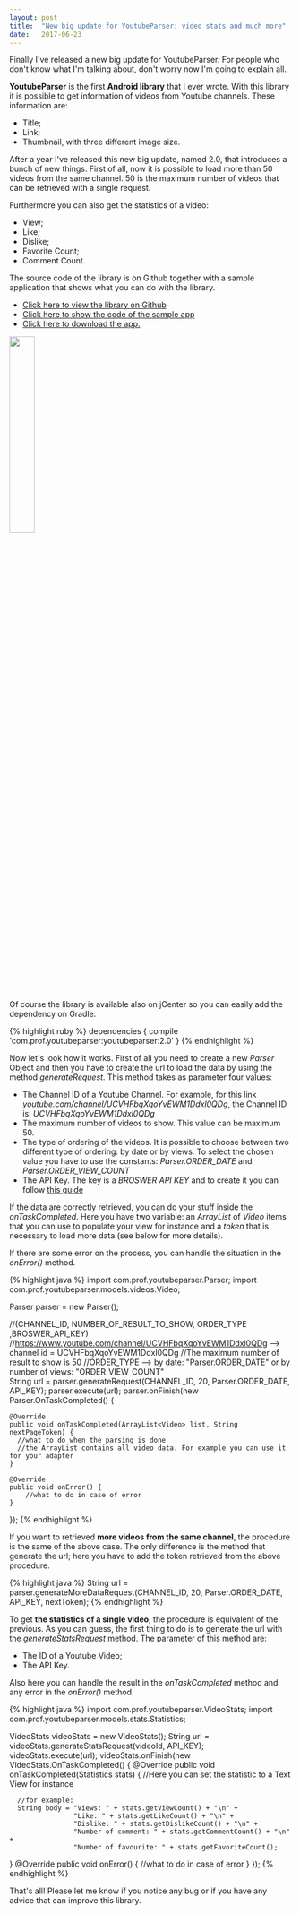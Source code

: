 ```yaml
---
layout: post
title:  "New big update for YoutubeParser: video stats and much more"
date:   2017-06-23
---
```

<p class="intro"><span class="dropcap" align="justify">F</span>inally I've released a new big update for YoutubeParser. For people who don't know what I'm talking about, don't worry now I'm going to explain all.

<b>YoutubeParser</b> is the first <b>Android library</b> that I ever wrote. With this library it is possible to get information of videos from Youtube channels. These information are:
<ul>
<li> Title; </li>
<li> Link;  </li>
<li> Thumbnail, with three different image size. </li>
</ul>

After a year I've released this new big update, named 2.0, that introduces a bunch of new things. First of all, now it is possible to load more than 50 videos from the same channel. 50 is the maximum number of videos that can be retrieved with a single request.

Furthermore you can also get the statistics of a video:
<ul>
<li> View; </li>
<li> Like; </li>
<li> Dislike; </li>
<li> Favorite Count; </li>
<li> Comment Count. </li>
</ul>

The source code of the library is on Github together with a sample application that shows what you can do with the library.
<ul>
<li> <a href = "https://github.com/prof18/YoutubeParser">Click here to view the library on Github</a> </li>
<li> <a href = "https://github.com/prof18/YoutubeParser/tree/master/app">Click here to show the code of the sample app</a> </li>
<li> <a href = "https://github.com/prof18/YoutubeParser/blob/master/YoutubeParser.apk">Click here to download the app.</a> </li>
</ul>

<img src="https://raw.githubusercontent.com/prof18/YoutubeParser/master/Screen.png" width="30%" height="30%" align="center">


Of course the library is available also on jCenter so you can easily add the dependency on Gradle.

{% highlight ruby %}
dependencies {
  compile 'com.prof.youtubeparser:youtubeparser:2.0'
}
{% endhighlight %}

Now let's look how it works. First of all you need to create a new <i>Parser</i> Object and then you have to create the url to load the data by using the method <i>generateRequest</i>. This method takes as parameter four values:
<ul>
<li>The Channel ID of a Youtube Channel. For example, for this link <i>youtube.com/channel/UCVHFbqXqoYvEWM1Ddxl0QDg</i>, the Channel ID is: <i>UCVHFbqXqoYvEWM1Ddxl0QDg</i></li>
<li>The maximum number of videos to show. This value can be maximum 50.</li>
<li>The type of ordering of the videos. It is possible to choose between two different type of ordering: by date or by views. To select the chosen value you have to use the constants: <i>Parser.ORDER_DATE</i> and <i>Parser.ORDER_VIEW_COUNT</i></li>
<li>The API Key. The key is a <i>BROSWER API KEY</i> and to create it you can follow <a href="https://support.google.com/cloud/answer/6158862?hl=en#creating-browser-api-keys">this guide</a></li>
</ul>

If the data are correctly retrieved, you can do your stuff inside the <i>onTaskCompleted</i>. Here you have two variable: an <i>ArrayList</i> of <i>Video</i> items that you can use to populate your view for instance and a <i>token</i> that is necessary to load more data (see below for more details).

If there are some error on the process, you can handle the situation in the <i>onError()</i> method.

{% highlight java %}
import com.prof.youtubeparser.Parser;
import com.prof.youtubeparser.models.videos.Video;

Parser parser = new Parser();

//(CHANNEL_ID, NUMBER_OF_RESULT_TO_SHOW, ORDER_TYPE ,BROSWER_API_KEY)
//https://www.youtube.com/channel/UCVHFbqXqoYvEWM1Ddxl0QDg --> channel id = UCVHFbqXqoYvEWM1Ddxl0QDg
//The maximum number of result to show is 50
//ORDER_TYPE --> by date: "Parser.ORDER_DATE" or by number of views: "ORDER_VIEW_COUNT"  
String url = parser.generateRequest(CHANNEL_ID, 20, Parser.ORDER_DATE, API_KEY);
parser.execute(url);
parser.onFinish(new Parser.OnTaskCompleted() {

    @Override
    public void onTaskCompleted(ArrayList<Video> list, String nextPageToken) {
      //what to do when the parsing is done
      //the ArrayList contains all video data. For example you can use it for your adapter
    }

    @Override
    public void onError() {
        //what to do in case of error
    }
});
{% endhighlight %}

If you want to retrieved <b>more videos from the same channel</b>, the procedure is the same of the above case. The only difference is the method that generate the url; here you have to add the token retrieved from the above procedure.

{% highlight java %}
String url = parser.generateMoreDataRequest(CHANNEL_ID, 20, Parser.ORDER_DATE, API_KEY, nextToken);
{% endhighlight %}

To get <b>the statistics of a single video</b>, the procedure is equivalent of the previous. As you can guess, the first thing to do is to generate the url with the <i>generateStatsRequest</i> method. The parameter of this method are:
<ul>
<li> The ID of a Youtube Video; </li>
<li> The API Key. </li>
</ul>

Also here you can handle the result in the <i>onTaskCompleted</i> method and any error in the <i>onError()</i> method.

{% highlight java %}
import com.prof.youtubeparser.VideoStats;
import com.prof.youtubeparser.models.stats.Statistics;

VideoStats videoStats = new VideoStats();
String url = videoStats.generateStatsRequest(videoId, API_KEY);
videoStats.execute(url);
videoStats.onFinish(new VideoStats.OnTaskCompleted() {
  @Override
  public void onTaskCompleted(Statistics stats) {
      //Here you can set the statistic to a Text View for instance

      //for example:
      String body = "Views: " + stats.getViewCount() + "\n" +
                    "Like: " + stats.getLikeCount() + "\n" +
                    "Dislike: " + stats.getDislikeCount() + "\n" +
                    "Number of comment: " + stats.getCommentCount() + "\n" +
                    "Number of favourite: " + stats.getFavoriteCount();
  }
  @Override
  public void onError() {
      //what to do in case of error
  }
});
{% endhighlight %}

That's all! Please let me know if you notice any bug or if you have any advice that can improve this library.
